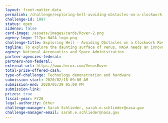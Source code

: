 ```yaml
---
layout: front-matter-data
permalink: /challenge/exploring-hell-avoiding-obstacles-on-a-clockwork-rover/
challenge-id: 1097
status: open
sidenav: false
card-image: /assets/images/cards/Rover-2.png
agency-logo: 717px-NASA_logo.png
challenge-title: Exploring Hell - Avoiding Obstacles on a Clockwork Rover
tagline: To explore the daunting surface of Venus, NASA needs an innovative obstacle avoidance sensor for its mechanical clockwork rover.
agency: National Aeronautics and Space Administration
partner-agencies-federal:
partners-non-federal:
external-url: https://www.herox.com/VenusRover
total-prize-offered-cash:
type-of-challenge: Technology demonstration and hardware
submission-start: 2020/02/18 09:00 AM
submission-end: 2020/05/29 05:00 PM
submission-link:
prizes: true
fiscal-year: FY20
legal-authority: Other
challenge-manager: Sarah Schlieder, sarah.e.schlieder@nasa.gov
challenge-manager-email: sarah.e.schlieder@nasa.gov
---
```




